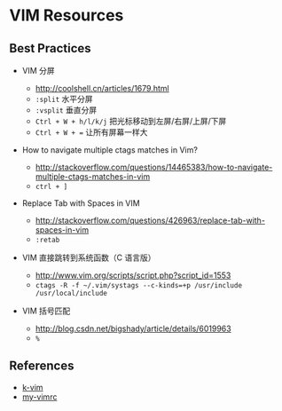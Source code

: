 # VIM Resources

## Best Practices

* VIM 分屏
    - <http://coolshell.cn/articles/1679.html>
    - `:split` 水平分屏
    - `:vsplit` 垂直分屏
    - `Ctrl + W + h/l/k/j` 把光标移动到左屏/右屏/上屏/下屏
    - `Ctrl + W + =` 让所有屏幕一样大

* How to navigate multiple ctags matches in Vim?
    - <http://stackoverflow.com/questions/14465383/how-to-navigate-multiple-ctags-matches-in-vim>
    - `ctrl + ]`

* Replace Tab with Spaces in VIM
    - <http://stackoverflow.com/questions/426963/replace-tab-with-spaces-in-vim>
    - `:retab`

* VIM 直接跳转到系统函数（C 语言版）
    - <http://www.vim.org/scripts/script.php?script_id=1553>
    - `ctags -R -f ~/.vim/systags --c-kinds=+p /usr/include /usr/local/include`

* VIM 括号匹配
    - <http://blog.csdn.net/bigshady/article/details/6019963>
    - `%`


## References

* [k-vim](https://github.com/wklken/k-vim)
* [my-vimrc](https://github.com/omsobliga/profile/blob/master/.vimrc)
